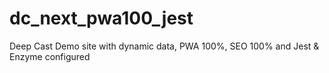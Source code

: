 # dc_next_pwa100_jest
Deep Cast Demo site with dynamic data, PWA 100%, SEO 100% and Jest &amp; Enzyme configured
